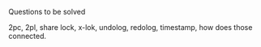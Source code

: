 Questions to be solved



2pc, 2pl, share lock, x-lok, undolog, redolog, timestamp, how does those connected. 

